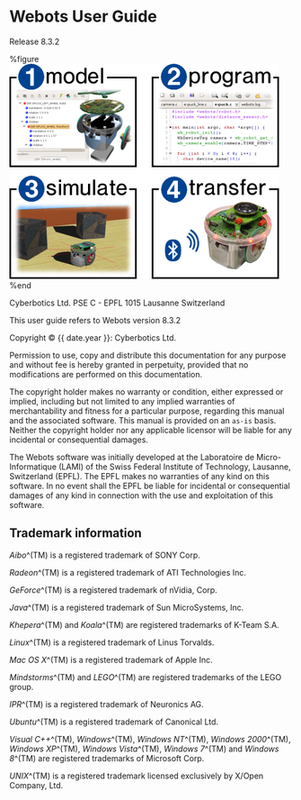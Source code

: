 # Webots User Guide

Release 8.3.2

%figure
![ImageData](png/1234web.png)
%end

Cyberbotics Ltd.
PSE C - EPFL
1015 Lausanne
Switzerland

This user guide refers to Webots version 8.3.2

Copyright &copy; {{ date.year }}: Cyberbotics Ltd.

Permission to use, copy and distribute this documentation for any purpose and
without fee is hereby granted in perpetuity, provided that no modifications are
performed on this documentation.

The copyright holder makes no warranty or condition, either expressed or
implied, including but not limited to any implied warranties of merchantability
and fitness for a particular purpose, regarding this manual and the associated
software. This manual is provided on an `as-is` basis. Neither the copyright
holder nor any applicable licensor will be liable for any incidental or
consequential damages.

The Webots software was initially developed at the Laboratoire de Micro-
Informatique (LAMI) of the Swiss Federal Institute of Technology, Lausanne,
Switzerland (EPFL). The EPFL makes no warranties of any kind on this software.
In no event shall the EPFL be liable for incidental or consequential damages of
any kind in connection with the use and exploitation of this software.

## Trademark information

*Aibo*^(TM) is a registered trademark of SONY Corp.

*Radeon*^(TM) is a registered trademark of ATI Technologies Inc.

*GeForce*^(TM) is a registered trademark of nVidia, Corp.

*Java*^(TM) is a registered trademark of Sun MicroSystems, Inc.

*Khepera*^(TM) and *Koala*^(TM) are registered trademarks of K-Team S.A.

*Linux*^(TM) is a registered trademark of Linus Torvalds.

*Mac OS X*^(TM) is a registered trademark of Apple Inc.

*Mindstorms*^(TM) and *LEGO*^(TM) are registered trademarks of the LEGO group.

*IPR*^(TM) is a registered trademark of Neuronics AG.

*Ubuntu*^(TM) is a registered trademark of Canonical Ltd.

*Visual C++*^(TM), *Windows*^(TM), *Windows NT*^(TM), *Windows 2000*^(TM),
*Windows XP*^(TM), *Windows Vista*^(TM), *Windows 7*^(TM) and *Windows 8*^(TM)
are registered trademarks of Microsoft Corp.

*UNIX*^(TM) is a registered trademark licensed exclusively by X/Open Company,
Ltd.

